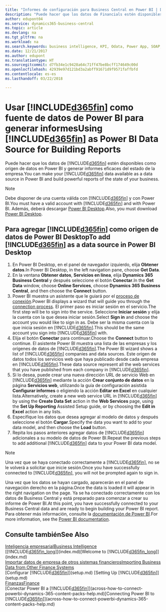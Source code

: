 ```yaml
---
title: "Informes de configuración para Business Central en Power BI | Documentos de Microsoft"
description: "Puede hacer que los datos de Financials estén disponibles como origen de datos en Power BI y generar informes eficaces del estado de la empresa."
author: edupont04
ms.service: dynamics365-business-central
ms.topic: article
ms.devlang: na
ms.tgt_pltfrm: na
ms.workload: na
ms.search.keywords: business intelligence, KPI, Odata, Power App, SOAP, analysis
ms.date: 12/21/2017
ms.author: edupont
ms.translationtype: HT
ms.sourcegitcommit: d7fb34e1c9428a64c71ff47be8bcff174649c00d
ms.openlocfilehash: 42939e97d121bd3a2abff91671d9f9571faffbfd
ms.contentlocale: es-es
ms.lasthandoff: 03/22/2018

---
```

# <a name="using-included365finincludesd365finmdmd-as-power-bi-data-source-for-building-reports"></a><span data-ttu-id="363ba-103">Usar [!INCLUDE[d365fin](includes/d365fin_md.md)] como fuente de datos de Power BI para generar informes</span><span class="sxs-lookup"><span data-stu-id="363ba-103">Using [!INCLUDE[d365fin](includes/d365fin_md.md)] as Power BI Data Source for Building Reports</span></span>
<span data-ttu-id="363ba-104">Puede hacer que los datos de [!INCLUDE[d365fin](includes/d365fin_md.md)] estén disponibles como origen de datos en Power BI y generar informes eficaces del estado de la empresa.</span><span class="sxs-lookup"><span data-stu-id="363ba-104">You can make your [!INCLUDE[d365fin](includes/d365fin_md.md)] data available as a data source in Power BI and build powerful reports of the state of your business.</span></span>  

> [!NOTE]  
> <span data-ttu-id="363ba-105">Debe disponer de una cuenta válida con [!INCLUDE[d365fin](includes/d365fin_md.md)] y con Power BI.</span><span class="sxs-lookup"><span data-stu-id="363ba-105">You must have a valid account with [!INCLUDE[d365fin](includes/d365fin_md.md)] and with Power BI.</span></span> <span data-ttu-id="363ba-106">Además, deberá descargar [Power BI Desktop](https://powerbi.microsoft.com/en-us/desktop/).</span><span class="sxs-lookup"><span data-stu-id="363ba-106">Also, you must download [Power BI Desktop](https://powerbi.microsoft.com/en-us/desktop/).</span></span>  

## <a name="to-add-included365finincludesd365finmdmd-as-a-data-source-in-power-bi-desktop"></a><span data-ttu-id="363ba-107">Para agregar [!INCLUDE[d365fin](includes/d365fin_md.md)] como origen de datos de Power BI Desktop</span><span class="sxs-lookup"><span data-stu-id="363ba-107">To add [!INCLUDE[d365fin](includes/d365fin_md.md)] as a data source in Power BI Desktop</span></span>
1. <span data-ttu-id="363ba-108">En Power BI Desktop, en el panel de navegador izquierdo, elija **Obtener datos**.</span><span class="sxs-lookup"><span data-stu-id="363ba-108">In Power BI Desktop, in the left navigation pane, choose **Get Data**.</span></span>
2. <span data-ttu-id="363ba-109">En la ventana **Obtener datos**, **Servicios en línea**, elija **Dynamics 365 Business Central** y después seleccione el botón **Conectar**.</span><span class="sxs-lookup"><span data-stu-id="363ba-109">In the **Get Data** window, choose **Online Services**, choose **Dynamics 365 Business Central**, and then choose the **Connect** button.</span></span>
3. <span data-ttu-id="363ba-110">Power BI muestra un asistente que le guiará por el [proceso de conexión](across-how-to-connect-powerbi-dynamics-365-content-packs-help.md).</span><span class="sxs-lookup"><span data-stu-id="363ba-110">Power BI displays a wizard that will guide you through the [connection process](across-how-to-connect-powerbi-dynamics-365-content-packs-help.md).</span></span> <span data-ttu-id="363ba-111">El primer paso es iniciar sesión en el servicio.</span><span class="sxs-lookup"><span data-stu-id="363ba-111">The first step will be to sign into the service.</span></span> <span data-ttu-id="363ba-112">Seleccione **Iniciar sesión** y elija la cuenta con la que desea iniciar sesión.</span><span class="sxs-lookup"><span data-stu-id="363ba-112">Select **Sign in** and choose the account you would like to sign in as.</span></span> <span data-ttu-id="363ba-113">Debe ser la misma cuenta con la que inicia sesión en [!INCLUDE[d365fin](includes/d365fin_md.md)].</span><span class="sxs-lookup"><span data-stu-id="363ba-113">This should be the same account you sign into [!INCLUDE[d365fin](includes/d365fin_md.md)] with.</span></span>
4. <span data-ttu-id="363ba-114">Elija el botón **Conectar** para continuar.</span><span class="sxs-lookup"><span data-stu-id="363ba-114">Choose the **Connect** button to continue.</span></span> <span data-ttu-id="363ba-115">El asistente Power BI muestra una lista de las empresas y los orígenes de datos de [!INCLUDE[d365fin](includes/d365fin_md.md)].</span><span class="sxs-lookup"><span data-stu-id="363ba-115">The Power BI wizard shows a list of [!INCLUDE[d365fin](includes/d365fin_md.md)] companies and data sources.</span></span> <span data-ttu-id="363ba-116">Este origen de datos todos los servicios web que haya publicado desde cada empresa en [!INCLUDE[d365fin](includes/d365fin_md.md)].</span><span class="sxs-lookup"><span data-stu-id="363ba-116">These data source represent all the web services that you have published from each company in [!INCLUDE[d365fin](includes/d365fin_md.md)].</span></span>
5. <span data-ttu-id="363ba-117">Si lo desea, puede crear una nueva dirección URL de servicio Web en [!INCLUDE[d365fin](includes/d365fin_md.md)] mediante la acción **Crear conjunto de datos** en la página **Servicios web**, utilizando la guía de configuración asistida **Configurar informes** o eligiendo la acción **Editar en Excel** en cualquier lista.</span><span class="sxs-lookup"><span data-stu-id="363ba-117">Alternatively, create a new web service URL in [!INCLUDE[d365fin](includes/d365fin_md.md)] by using the **Create Data Set** action in the **Web Services** page, using the **Set Up Reporting** Assisted Setup guide, or by choosing the **Edit in Excel** action in any lists.</span></span>
6. <span data-ttu-id="363ba-118">Especifique los datos que desea agregar al modelo de datos y después seleccione el botón **Cargar**.</span><span class="sxs-lookup"><span data-stu-id="363ba-118">Specify the data you want to add to your data model, and then choose the **Load** button.</span></span>
7. <span data-ttu-id="363ba-119">Repita los pasos anteriores agregar datos de [!INCLUDE[d365fin](includes/d365fin_md.md)] adicionales a su modelo de datos de Power BI.</span><span class="sxs-lookup"><span data-stu-id="363ba-119">Repeat the previous steps to add additional [!INCLUDE[d365fin](includes/d365fin_md.md)] data to your Power BI data model.</span></span>

> [!NOTE]  
> <span data-ttu-id="363ba-120">Una vez que se haya conectado correctamente a [!INCLUDE[d365fin](includes/d365fin_md.md)], no se le volverá a solicitar que inicie sesión.</span><span class="sxs-lookup"><span data-stu-id="363ba-120">Once you have successfully connected to [!INCLUDE[d365fin](includes/d365fin_md.md)], you will not be prompted again to sign in.</span></span>

<span data-ttu-id="363ba-121">Una vez que los datos se hayan cargado, aparecerán en el panel de navegación derecho en la página.</span><span class="sxs-lookup"><span data-stu-id="363ba-121">Once the data is loaded it will appear in the right navigation on the page.</span></span> <span data-ttu-id="363ba-122">Ya se ha conectado correctamente con los datos de Business Central y está preparado para comenzar a crear su informe de Power BI.</span><span class="sxs-lookup"><span data-stu-id="363ba-122">At this point, you have successfully connected to your Business Central data and are ready to begin building your Power BI report.</span></span> <span data-ttu-id="363ba-123">Para obtener más información, consulte la [documentación de Power BI](https://powerbi.microsoft.com/documentation/powerbi-landing-page/).</span><span class="sxs-lookup"><span data-stu-id="363ba-123">For more information, see the [Power BI documentation](https://powerbi.microsoft.com/documentation/powerbi-landing-page/).</span></span>

## <a name="see-also"></a><span data-ttu-id="363ba-124">Consulte también</span><span class="sxs-lookup"><span data-stu-id="363ba-124">See Also</span></span>
[<span data-ttu-id="363ba-125">Inteligencia empresarial</span><span class="sxs-lookup"><span data-stu-id="363ba-125">Business Intelligence</span></span>](bi.md)  
<span data-ttu-id="363ba-126">[[!INCLUDE[d365fin_long](includes/d365fin_long_md.md)]](index.md)</span><span class="sxs-lookup"><span data-stu-id="363ba-126">[Welcome to [!INCLUDE[d365fin_long](includes/d365fin_long_md.md)]](index.md)</span></span>  
[<span data-ttu-id="363ba-127">Importar datos de empresa de otros sistemas financieros</span><span class="sxs-lookup"><span data-stu-id="363ba-127">Importing Business Data from Other Finance Systems</span></span>](upload-data.md)  
<span data-ttu-id="363ba-128">[Configurar [!INCLUDE[d365fin](includes/d365fin_md.md)]](setup.md) </span><span class="sxs-lookup"><span data-stu-id="363ba-128">[Setting Up [!INCLUDE[d365fin](includes/d365fin_md.md)]](setup.md) </span></span>  
[<span data-ttu-id="363ba-129">Finanzas</span><span class="sxs-lookup"><span data-stu-id="363ba-129">Finance</span></span>](finance.md)  
<span data-ttu-id="363ba-130">[Conectar Power BI a [!INCLUDE[d365fin](includes/d365fin_md.md)]](across-how-to-connect-powerbi-dynamics-365-content-packs-help.md)</span><span class="sxs-lookup"><span data-stu-id="363ba-130">[Connecting Power BI to [!INCLUDE[d365fin](includes/d365fin_md.md)]](across-how-to-connect-powerbi-dynamics-365-content-packs-help.md)</span></span>  

